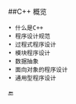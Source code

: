 ##C++ 概览

    • 什么是C++
    • 程序设计规范
    • 过程式程序设计
    • 模块程序设计
    • 数据抽象
    • 面向对象的程序设计
    • 通用型程序设计


🔚
